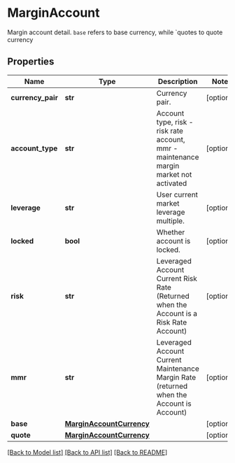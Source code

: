 # MarginAccount

Margin account detail. `base` refers to base currency, while `quotes to quote currency
## Properties
Name | Type | Description | Notes
------------ | ------------- | ------------- | -------------
**currency_pair** | **str** | Currency pair. | [optional] 
**account_type** | **str** | Account type, risk - risk rate account, mmr - maintenance margin market not activated | [optional] 
**leverage** | **str** | User current market leverage multiple. | [optional] 
**locked** | **bool** | Whether account is locked. | [optional] 
**risk** | **str** | Leveraged Account Current Risk Rate (Returned when the Account is a Risk Rate Account) | [optional] 
**mmr** | **str** | Leveraged Account Current Maintenance Margin Rate (returned when the Account is Account) | [optional] 
**base** | [**MarginAccountCurrency**](MarginAccountCurrency.md) |  | [optional] 
**quote** | [**MarginAccountCurrency**](MarginAccountCurrency.md) |  | [optional] 

[[Back to Model list]](../README.md#documentation-for-models) [[Back to API list]](../README.md#documentation-for-api-endpoints) [[Back to README]](../README.md)


